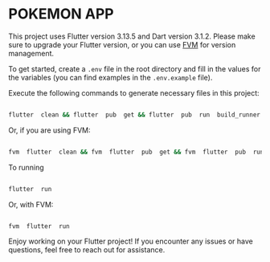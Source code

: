 
# POKEMON APP
  

This project uses Flutter version 3.13.5 and Dart version 3.1.2. Please make sure to upgrade your Flutter version, or you can use [FVM](https://fvm.app/) for version management.

  

To get started, create a `.env` file in the root directory and fill in the values for the variables (you can find examples in the `.env.example` file).

  

Execute the following commands to generate necessary files in this project:

  

```bash

flutter  clean && flutter  pub  get && flutter  pub  run  build_runner  build  --delete-conflicting-outputs

```

  

Or, if you are using FVM:

  

```bash

fvm  flutter  clean && fvm  flutter  pub  get && fvm  flutter  pub  run  build_runner  build  --delete-conflicting-outputs

```

  

To running 
  

```bash

flutter  run 

```

  

Or, with FVM:

  

```bash

fvm  flutter  run 

```

  

Enjoy working on your Flutter project! If you encounter any issues or have questions, feel free to reach out for assistance.